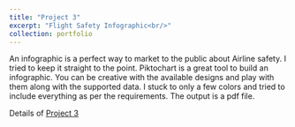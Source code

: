 ```yaml
---
title: "Project 3"
excerpt: "Flight Safety Infographic<br/>"
collection: portfolio
---
```


An infographic is a perfect way to market to the public about Airline safety. I tried to keep it straight to the point. Piktochart is a great tool to build an infographic. You can be creative with the available designs and play with them along with the supported data. I stuck to only a few colors and tried to include everything as per the requirements. The output is a pdf file.

Details of [Project 3](https://github.com/rohvalder/Project-Portfolio/tree/gh-pages/Project%203)
